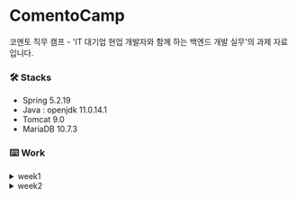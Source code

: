 # ComentoCamp
코멘토 직무 캠프 - 'IT 대기업 현업 개발자와 함께 하는 백엔드 개발 실무'의 과제 자료 입니다.


### 🛠 Stacks
- Spring 5.2.19
- Java : openjdk 11.0.14.1
- Tomcat 9.0
- MariaDB 10.7.3


### ⌨️ Work
<details>
<summary>week1</summary>
<div markdown="1">

1. [자바 설치](https://study-ce.tistory.com/90)
2. [Eclipse 설치](https://study-ce.tistory.com/87)
3. [Tomcat 설치](https://study-ce.tistory.com/88)
4. [MariaDB + workbench 설치](https://study-ce.tistory.com/92)
5. [root-context.xml 에러 처리](https://study-ce.tistory.com/93)
6. [log4j.xml 에러 처리](https://study-ce.tistory.com/94)
7. 결과 이미지
<img width="276" alt="스크린샷 2022-03-27 오후 7 01 44" src="https://user-images.githubusercontent.com/43716537/160278781-f5c23674-9ff3-466e-b708-ae98b6127c79.png">

</div>
</details>

<details>
<summary>week2</summary>
<div markdown="1">

[API Giude Document](https://github.com/haerin7427/ComentoCamp/blob/main/report/week2_APIguide.pdf)

</div>
</details>
